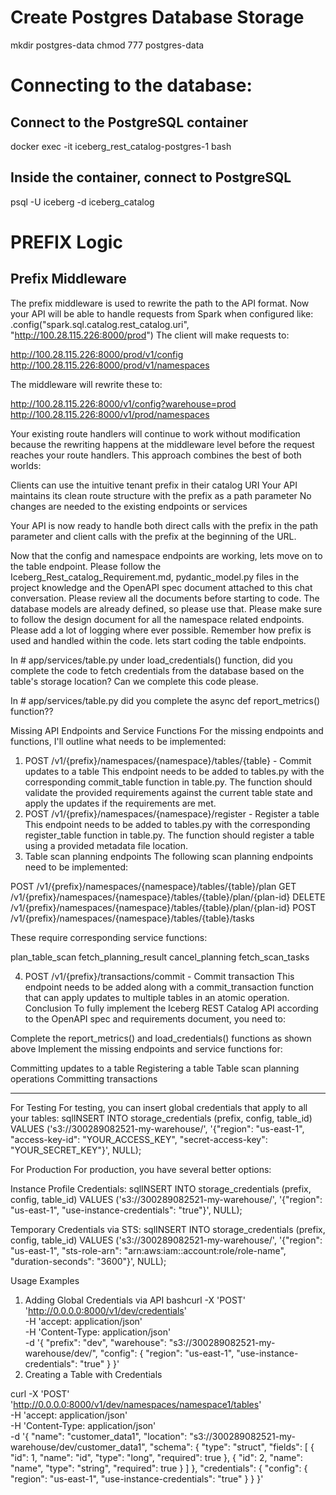 # Create Postgres Database Storage
mkdir postgres-data
chmod 777 postgres-data
# Connecting to the database:

## Connect to the PostgreSQL container
docker exec -it iceberg_rest_catalog-postgres-1 bash

## Inside the container, connect to PostgreSQL
psql -U iceberg -d iceberg_catalog

# PREFIX Logic

## Prefix Middleware

The prefix middleware is used to rewrite the path to the API format.
Now your API will be able to handle requests from Spark when configured like:
.config("spark.sql.catalog.rest_catalog.uri", "http://100.28.115.226:8000/prod")
The client will make requests to:

http://100.28.115.226:8000/prod/v1/config
http://100.28.115.226:8000/prod/v1/namespaces

The middleware will rewrite these to:

http://100.28.115.226:8000/v1/config?warehouse=prod
http://100.28.115.226:8000/v1/prod/namespaces

Your existing route handlers will continue to work without modification because the rewriting happens at the middleware level before the request reaches your route handlers.
This approach combines the best of both worlds:

Clients can use the intuitive tenant prefix in their catalog URI
Your API maintains its clean route structure with the prefix as a path parameter
No changes are needed to the existing endpoints or services

Your API is now ready to handle both direct calls with the prefix in the path parameter and client calls with the prefix at the beginning of the URL.

Now that the config and namespace endpoints are working, lets move on to the table endpoint. Please follow the Iceberg_Rest_catalog_Requirement.md, pydantic_model.py files in the project knowledge and the OpenAPI spec document attached to this chat conversation. Please review all the documents before starting to code. The database models are already defined, so please use that. Please make sure to follow the design document for all the namespace related endpoints. Please add a lot of logging where ever possible. Remember how prefix is used and handled within the code. lets start coding the table endpoints.

In # app/services/table.py under load_credentials() function, did you complete the code to fetch credentials from the database based on the table's storage location?
Can we complete this code please.

In # app/services/table.py did you complete the async def report_metrics() function??

Missing API Endpoints and Service Functions
For the missing endpoints and functions, I'll outline what needs to be implemented:
1. POST /v1/{prefix}/namespaces/{namespace}/tables/{table} - Commit updates to a table
This endpoint needs to be added to tables.py with the corresponding commit_table function in table.py. The function should validate the provided requirements against the current table state and apply the updates if the requirements are met.
2. POST /v1/{prefix}/namespaces/{namespace}/register - Register a table
This endpoint needs to be added to tables.py with the corresponding register_table function in table.py. The function should register a table using a provided metadata file location.
3. Table scan planning endpoints
The following scan planning endpoints need to be implemented:

POST /v1/{prefix}/namespaces/{namespace}/tables/{table}/plan
GET /v1/{prefix}/namespaces/{namespace}/tables/{table}/plan/{plan-id}
DELETE /v1/{prefix}/namespaces/{namespace}/tables/{table}/plan/{plan-id}
POST /v1/{prefix}/namespaces/{namespace}/tables/{table}/tasks

These require corresponding service functions:

plan_table_scan
fetch_planning_result
cancel_planning
fetch_scan_tasks

4. POST /v1/{prefix}/transactions/commit - Commit transaction
This endpoint needs to be added along with a commit_transaction function that can apply updates to multiple tables in an atomic operation.
Conclusion
To fully implement the Iceberg REST Catalog API according to the OpenAPI spec and requirements document, you need to:

Complete the report_metrics() and load_credentials() functions as shown above
Implement the missing endpoints and service functions for:

Committing updates to a table
Registering a table
Table scan planning operations
Committing transactions

-----
For Testing
For testing, you can insert global credentials that apply to all your tables:
sqlINSERT INTO storage_credentials (prefix, config, table_id) VALUES 
('s3://300289082521-my-warehouse/', 
 '{"region": "us-east-1", "access-key-id": "YOUR_ACCESS_KEY", "secret-access-key": "YOUR_SECRET_KEY"}',
 NULL);

 For Production
For production, you have several better options:

Instance Profile Credentials:
sqlINSERT INTO storage_credentials (prefix, config, table_id) VALUES 
('s3://300289082521-my-warehouse/', 
 '{"region": "us-east-1", "use-instance-credentials": "true"}',
 NULL);

Temporary Credentials via STS:
sqlINSERT INTO storage_credentials (prefix, config, table_id) VALUES 
('s3://300289082521-my-warehouse/', 
 '{"region": "us-east-1", "sts-role-arn": "arn:aws:iam::account:role/role-name", "duration-seconds": "3600"}',
 NULL);

 Usage Examples
1. Adding Global Credentials via API
bashcurl -X 'POST' \
  'http://0.0.0.0:8000/v1/dev/credentials' \
  -H 'accept: application/json' \
  -H 'Content-Type: application/json' \
  -d '{
    "prefix": "dev",
    "warehouse": "s3://300289082521-my-warehouse/dev/",
    "config": {
      "region": "us-east-1",
      "use-instance-credentials": "true"
    }
  }'
2. Creating a Table with Credentials

curl -X 'POST' \
  'http://0.0.0.0:8000/v1/dev/namespaces/namespace1/tables' \
  -H 'accept: application/json' \
  -H 'Content-Type: application/json' \
  -d '{
    "name": "customer_data1",
    "location": "s3://300289082521-my-warehouse/dev/customer_data1",
    "schema": {
      "type": "struct",
      "fields": [
        { "id": 1, "name": "id", "type": "long", "required": true },
        { "id": 2, "name": "name", "type": "string", "required": true }
      ]
    },
    "credentials": {
      "config": {
        "region": "us-east-1",
        "use-instance-credentials": "true"
      }
    }
  }'